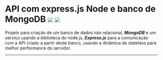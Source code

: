 # API com express.js Node e banco de MongoDB <img src="https://img.shields.io/badge/Express.js-000000?style=for-the-badge&logo=express&logoColor=white"> <img src="https://img.shields.io/badge/MongoDB-4EA94B?style=for-the-badge&logo=mongodb&logoColor=white">

Projeto para criação de um banco de dados não relacional, ***MongoDB*** e um serviço usando a biblioteca do node.js, ***Express.js*** para a comunicação com a API criado a partir deste banco, usando a dinâmica de stateless para melhor performance do servidor.

---